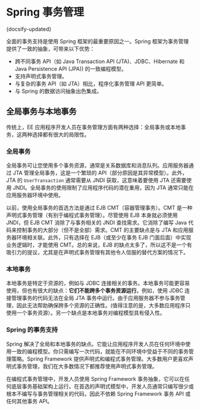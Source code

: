 # Spring 事务管理
{docsify-updated}

全面的事务支持是使用 Spring 框架的最重要原因之一。Spring 框架为事务管理提供了一致的抽象，可带来以下优势：
+ 跨不同事务 API（如 Java Transaction API (JTA)、JDBC、Hibernate 和 Java Persistence API (JPA)) 的一致编程模型。
+ 支持声明式事务管理。
+ 与复杂的事务 API（如 JTA）相比，程序化事务管理 API 更简单。
+ 与 Spring 的数据访问抽象出色集成。

## 全局事务与本地事务
传统上，EE 应用程序开发人员在事务管理方面有两种选择：全局事务或本地事务，这两种选择都有很大的局限性。

### 全局事务
全局事务可让您使用多个事务资源，通常是关系数据库和消息队列。应用服务器通过 JTA 管理全局事务，这是一个繁琐的 API（部分原因是其异常模型）。此外，JTA 的 `UserTransaction` 通常需要从 JNDI 获取，这意味着要使用 JTA 还需要使用 JNDI。全局事务的使用限制了应用程序代码的潜在重用，因为 JTA 通常只能在应用服务器环境中使用。

以前，使用全局事务的首选方法是通过 EJB CMT（容器管理事务）。CMT 是一种声明式事务管理（有别于编程式事务管理）。尽管使用 EJB 本身就必须使用 JNDI，但 EJB CMT 消除了与事务相关的 JNDI 查找需求。它消除了编写 Java 代码来控制事务的大部分（但不是全部）需求。CMT 的主要缺点是与 JTA 和应用服务器环境相关联。此外，只有选择在 EJB（或至少在事务 EJB 门面后面）中实现业务逻辑时，才能使用 CMT。总的来说，EJB 的缺点太多了，所以这不是一个有吸引力的提议，尤其是在声明式事务管理有其他令人信服的替代方案的情况下。

### 本地事务
本地事务是特定于资源的，例如与 JDBC 连接相关的事务。本地事务可能更容易使用，但也有很大的缺点：**它们不能跨多个事务资源运行**。例如，使用 JDBC 连接管理事务的代码无法在全局 JTA 事务中运行。由于应用服务器不参与事务管理，因此无法帮助确保跨多个资源的正确性。(值得注意的是，大多数应用程序只使用一个事务资源）。另一个缺点是本地事务对编程模型具有侵入性。

### Spring 的事务支持
Spring 解决了全局和本地事务的缺点。它能让应用程序开发人员在任何环境中使用一致的编程模型。你只需编写一次代码，就能在不同环境中受益于不同的事务管理策略。Spring Framework 提供声明式和编程式事务管理。大多数用户更喜欢声明式事务管理，我们在大多数情况下都推荐使用声明式事务管理。

在编程式事务管理中，开发人员使用 Spring Framework 事务抽象，它可以在任何底层事务基础架构上运行。在首选的声明式模型中，开发人员通常只编写很少或根本不编写与事务管理相关的代码，因此不依赖 Spring Framework 事务 API 或任何其他事务 API。

